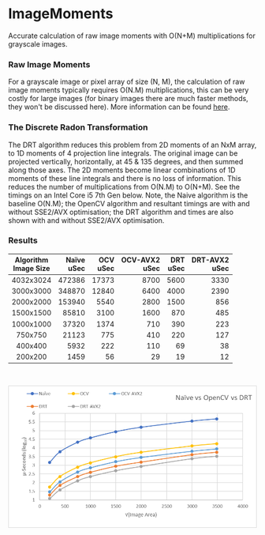 # ImageMoments
Accurate calculation of raw image moments with O(N+M) multiplications for grayscale images. 

### Raw Image Moments
For a grayscale image or pixel array of size (N, M), the calculation of raw image moments typically requires O(N.M) multiplications, this can be very costly for large images (for binary images there are much faster methods, they won't be discussed here). 
More information can be found [here](https://en.wikipedia.org/wiki/Image_moment).

### The Discrete Radon Transformation
The DRT algorithm reduces this problem from 2D moments of an NxM array, to 1D moments of 4 projection line integrals. The original image can be projected vertically, horizontally, at 45 & 135 degrees, and then summed along those axes. The 2D moments become linear combinations of 1D moments of these line integrals and there is no loss of information. This reduces the number of multiplications from O(N.M) to O(N+M). See the timings on an Intel Core i5 7th Gen below. Note, the Naive algorithm is the baseline O(N.M); the OpenCV algorithm and resultant timings are with and without SSE2/AVX optimisation; the DRT algorithm and times are also shown with and without SSE2/AVX optimisation.

### Results

| Algorithm<br>Image Size |  Naïve<br>uSec |   OCV<br>uSec | OCV-AVX2<br>uSec |  DRT<br>uSec | DRT-AVX2<br>uSec |
|:-----------------------:|-------:|------:|---------:|-----:|---------:|
|        4032x3024        | 472386 | 17373 |     8700 | 5600 |     3330 |
|        3000x3000        | 348870 | 12840 |     6400 | 4000 |     2390 |
|        2000x2000        | 153940 |  5540 |     2800 | 1500 |      856 |
|        1500x1500        |  85810 |  3100 |     1600 |  870 |      485 |
|        1000x1000        |  37320 |  1374 |      710 |  390 |      223 |
|         750x750         |  21123 |   775 |      410 |  220 |      127 |
|         400x400         |   5932 |   222 |      110 |   69 |       38 |
|         200x200         |   1459 |    56 |       29 |   19 |       12 |
<br>

![Timings](https://github.com/wild-ig/drt_moments/raw/master/DRTvsOpenCV.png)